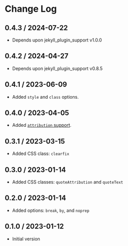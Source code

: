 # Change Log


## 0.4.3 / 2024-07-22

* Depends upon jekyll_plugin_support v1.0.0


## 0.4.2 / 2024-04-27

* Depends upon jekyll_plugin_support v0.8.5


## 0.4.1 / 2023-06-09

* Added `style` and `class` options.


## 0.4.0 / 2023-04-05

* Added [`attribution` support](https://github.com/mslinn/jekyll_plugin_support#subclass-attribution).


## 0.3.1 / 2023-03-15

* Added CSS class: `clearfix`


## 0.3.0 / 2023-01-14

* Added CSS classes: `quoteAttribution` and `quoteText`


## 0.2.0 / 2023-01-14

* Added options: `break`, `by`, and `noprep`


## 0.1.0 / 2023-01-12

* Initial version
